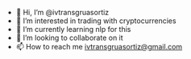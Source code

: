 - 👋 Hi, I’m @ivtransgruasortiz
- 👀 I’m interested in trading with cryptocurrencies
- 🌱 I’m currently learning nlp for this
- 💞️ I’m looking to collaborate on it
- 📫 How to reach me ivtransgruasortiz@gmail.com

<!---
ivtransgruasortiz/ivtransgruasortiz is a ✨ special ✨ repository because its `README.md` (this file) appears on your GitHub profile.
You can click the Preview link to take a look at your changes.
--->
